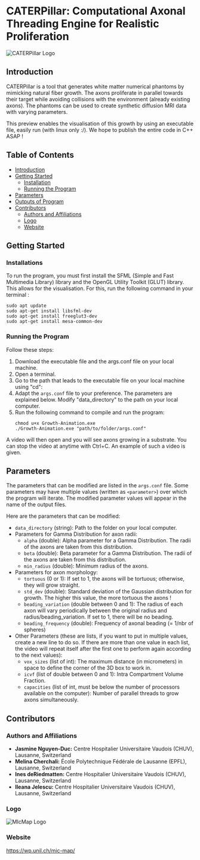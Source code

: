# CATERPillar: Computational Axonal Threading Engine for Realistic Proliferation

![CATERPillar Logo](https://github.com/jazz031195/CATERPillar_preview/blob/main/caterpillar.jpg)

## Introduction
CATERPillar is a tool that generates white matter numerical phantoms by mimicking natural fiber growth. The axons proliferate in parallel towards their target while avoiding collisions with the environment (already existing axons). The phantoms can be used to create synthetic diffusion MRI data with varying parameters.

This preview enables the visualisation of this growth by using an executable file, easily run (with linux only :/). We hope to publish the entire code in C++ ASAP ! 

## Table of Contents
- [Introduction](#introduction)
- [Getting Started](#getting-started)
  - [Installation](#installation)
  - [Running the Program](#running-the-program)
- [Parameters](#parameters)
- [Outputs of Program](#outputs-of-program)
- [Contributors](#contributors)
  - [Authors and Affiliations](#authors-and-affiliations)
  - [Logo](#logo)
  - [Website](#website)

## Getting Started

### Installations
To run the program, you must first install the SFML (Simple and Fast Multimedia Library) library and the OpenGL Utility Toolkit (GLUT) library. This allows for the visualisation. For this, run the following command in your terminal : 
  ```shell
  sudo apt update
  sudo apt-get install libsfml-dev
  sudo apt-get install freeglut3-dev
  sudo apt-get install mesa-common-dev
  ```

### Running the Program

Follow these steps:
1. Download the executable file and the args.conf file on your local machine.
2. Open a terminal.
3. Go to the path that leads to the executable file on your local machine using "cd":
4. Adapt the `args.conf` file to your preference. The parameters are explained below. Modify "data_directory" to the path on your local computer.
6. Run the following command to compile and run the program:
   ```shell
   chmod u+x Growth-Animation.exe
   ./Growth-Animation.exe "path/to/folder/args.conf"
   ```
A video will then open and you will see axons growing in a substrate. You can stop the video at anytime with Ctrl+C. An example of such a video is given.
   
## Parameters
The parameters that can be modified are listed in the `args.conf` file. Some parameters may have multiple values (written as `<parameter>`) over which the program will iterate. The modified parameter values will appear in the name of the output files.

Here are the parameters that can be modified:
- `data_directory` (string): Path to the folder on your local computer.
- Parameters for Gamma Distribution for axon radii:
  - `alpha` (double): Alpha parameter for a Gamma Distribution. The radii of the axons are taken from this distribution.
  - `beta` (double): Beta parameter for a Gamma Distribution. The radii of the axons are taken from this distribution.
  - `min_radius` (double): Minimum radius of the axons.
- Parameters for axon morphology:
  - `tortuous` (0 or 1): If set to 1, the axons will be tortuous; otherwise, they will grow straight.
  - `std_dev` (double): Standard deviation of the Gaussian distribution for growth. The higher this value, the more tortuous the axons ! 
  - `beading_variation` (double between 0 and 1): The radius of each axon will vary periodically between the original radius and radius/beading_variation. If set to 1, there will be no beading.
  - `beading_frequency` (double): Frequency of axonal beading (= 1/nbr of spheres)
- Other Parameters (these are lists, if you want to put in multiple values, create a new line to do so. If there are more than one value in each list, the video will repeat itself after the first one to perform again according to the next values):
  - `vox_sizes` (list of int): The maximum distance (in micrometers) in space to define the corner of the 3D box to work in.
  - `icvf` (list of double between 0 and 1): Intra Compartment Volume Fraction.
  - `capacities` (list of int, must be below the number of processors available on the computer): Number of parallel threads to grow axons simultaneously.

## Contributors

### Authors and Affiliations

- **Jasmine Nguyen-Duc:** Centre Hospitalier Universitaire Vaudois (CHUV), Lausanne, Switzerland
- **Melina Cherchali:** École Polytechnique Fédérale de Lausanne (EPFL), Lausanne, Switzerland
- **Ines deRiedmatten:** Centre Hospitalier Universitaire Vaudois (CHUV), Lausanne, Switzerland
- **Ileana Jelescu:** Centre Hospitalier Universitaire Vaudois (CHUV), Lausanne, Switzerland

### Logo

![MIcMap Logo](https://wp.unil.ch/mic-map/files/2022/01/cropped-2-MicrostructureMappingLab-01.png)

### Website 

https://wp.unil.ch/mic-map/
